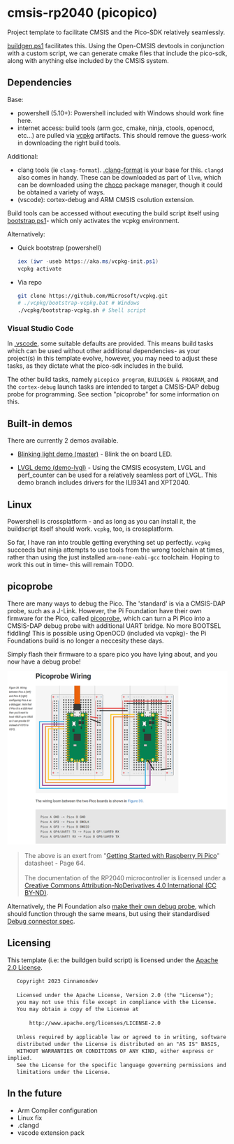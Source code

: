 # cmsis-rp2040 (picopico)

Project template to facilitate CMSIS and the Pico-SDK relatively seamlessly.

[buildgen.ps1](buildgen.ps1) facilitates this. Using the Open-CMSIS devtools in
conjunction with a custom script, we can generate cmake files that include the
pico-sdk, along with anything else included by the CMSIS system.

## Dependencies

Base:

- powershell (5.10+): Powershell included with Windows should work fine here.
- internet access: build tools (arm gcc, cmake, ninja, ctools, openocd, etc...)
are pulled via [vcpkg](https://github.com/microsoft/vcpkg) artifacts. This should
remove the guess-work in downloading the right build tools.

Additional:

- clang tools (ie `clang-format`). [.clang-format](.clang-format) is your base for
this. `clangd` also comes in handy. These can be downloaded as part of `llvm`,
which can be downloaded using the [choco](https://chocolatey.org/) package manager,
though it could be obtained a variety of ways.
- (vscode): cortex-debug and ARM CMSIS csolution extension.

Build tools can be accessed without executing the build script itself using
[bootstrap.ps1](./bootstrap.ps1)- which only activates the vcpkg environment.

Alternatively:

- Quick bootstrap (powershell)

    ```ps1
    iex (iwr -useb https://aka.ms/vcpkg-init.ps1)
    vcpkg activate
    ```

- Via repo

    ```bash
    git clone https://github.com/Microsoft/vcpkg.git
    # ./vcpkg/bootstrap-vcpkg.bat # Windows
    ./vcpkg/bootstrap-vcpkg.sh # Shell script
    ```

### Visual Studio Code

In [.vscode](./.vscode/), some suitable defaults are provided. This means
build tasks which can be used without other additional dependencies- as your
project(s) in this template evolve, however, you may need to adjust these tasks,
as they dictate what the pico-sdk includes in the build.

The other build tasks, namely `picopico program`, `BUILDGEN & PROGRAM`, and the
`cortex-debug` launch tasks are intended to target a CMSIS-DAP debug probe for
programming. See section "picoprobe" for some information on this.
<!--
(TODO) As a convenience, a vscode extension pack is provided - which installs the
following extensions:

- ARM CMSIS csolutions
- clangd format
- cmake support
- TODO finish pack!!

-->

## Built-in demos

There are currently 2 demos available.

- [Blinking light demo (master)](https://github.com/cinnamondev/cmsis-rp2040) - Blink the on board LED.

- [LVGL demo (demo-lvgl)](https://github.com/cinnamondev/cmsis-rp2040/tree/demo-lvgl) - Using the CMSIS ecosystem, LVGL and perf_counter
can be used for a relatively seamless port of LVGL. This demo branch includes
drivers for the ILI9341 and XPT2040.

## Linux

Powershell is crossplatform - and as long as you can install it, the buildscript
itself should work. `vcpkg`, too, is crossplatform.

So far, I have ran into trouble getting everything set up perfectly.
`vcpkg` succeeds but ninja attempts to use tools from the wrong toolchain at
times, rather than using the just installed `arm-none-eabi-gcc` toolchain.
Hoping to work this out in time- this will remain TODO.

## picoprobe

There are many ways to debug the Pico. The 'standard' is via a CMSIS-DAP probe,
such as a J-Link. However, the Pi Foundation have their own firmware for the
Pico, called [picoprobe](https://github.com/raspberrypi/picoprobe), which can
turn a Pi Pico into a CMSIS-DAP debug probe with additional UART bridge. No more
BOOTSEL fiddling! This is possible using OpenOCD (included via vcpkg)- the Pi
Foundations build is no longer a neccesity these days.

Simply flash their firmware to a spare pico you have lying about, and you now
have a debug probe!

![Getting Started with Raspberry Pi Pico - page 64. Wiring Diagram](./.assets/picoprobe_wiring.png)

> The above is an exert from  "[Getting Started with Raspberry Pi Pico](https://datasheets.raspberrypi.com/pico/getting-started-with-pico.pdf)" datasheet - Page 64.<br><br>
The documentation of the RP2040 microcontroller is licensed under a [Creative Commons Attribution-NoDerivatives 4.0 International (CC BY-ND)](https://creativecommons.org/licenses/by-nd/4.0/).

Alternatively, the Pi Foundation also [make their own debug probe](https://www.raspberrypi.com/products/debug-probe/), which should function through the same means, but using
their standardised [Debug connector spec](https://datasheets.raspberrypi.com/debug/debug-connector-specification.pdf).

## Licensing

This template (i.e: the buildgen build script) is licensed under the [Apache 2.0
License](./LICENSE).

```text
   Copyright 2023 Cinnamondev

   Licensed under the Apache License, Version 2.0 (the "License");
   you may not use this file except in compliance with the License.
   You may obtain a copy of the License at

       http://www.apache.org/licenses/LICENSE-2.0

   Unless required by applicable law or agreed to in writing, software
   distributed under the License is distributed on an "AS IS" BASIS,
   WITHOUT WARRANTIES OR CONDITIONS OF ANY KIND, either express or implied.
   See the License for the specific language governing permissions and
   limitations under the License.
```

## In the future

- Arm Compiler configuration
- Linux fix
- .clangd
- vscode extension pack
